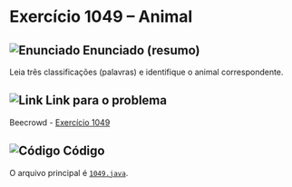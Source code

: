 # Exercício 1049 – Animal
## <img src="https://img.icons8.com/ios-glyphs/24/000000/book.png" alt="Enunciado" /> Enunciado (resumo)  
Leia três classificações (palavras) e identifique o animal correspondente.

## <img src="https://img.icons8.com/ios-glyphs/24/000000/link.png" alt="Link" /> Link para o problema  
Beecrowd - [Exercício 1049](https://www.beecrowd.com.br/judge/pt/problems/view/1049)

## <img src="https://img.icons8.com/ios-glyphs/24/000000/code.png" alt="Código" /> Código  
O arquivo principal é [`1049.java`](1049.java).
